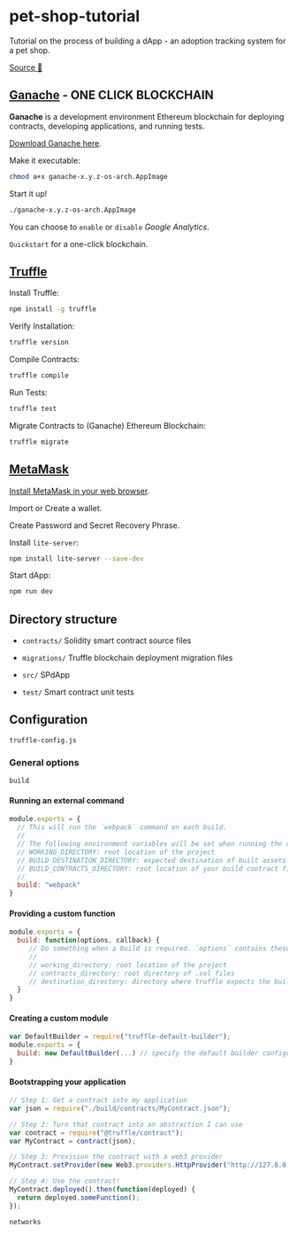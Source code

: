 # pet-shop-tutorial

Tutorial on the process of building a dApp - an adoption tracking system for a pet shop.

[Source 🏹](https://trufflesuite.com/tutorial/index.html#writing-the-smart-contract)

## [Ganache](https://trufflesuite.com/ganache/) - ONE CLICK BLOCKCHAIN

**Ganache** is a development environment Ethereum blockchain for deploying contracts, developing applications, and running tests.

[Download Ganache here](https://trufflesuite.com/ganache/).

Make it executable:

```sh
chmod a+x ganache-x.y.z-os-arch.AppImage
```

Start it up!

```sh
./ganache-x.y.z-os-arch.AppImage
```

You can choose to `enable` or `disable` _Google Analytics_.

`Quickstart` for a one-click blockchain.

## [Truffle](https://trufflesuite.com/)

Install Truffle:

```sh
npm install -g truffle
```

Verify Installation:

```sh
truffle version
```

Compile Contracts:

```sh
truffle compile
```

Run Tests:

```sh
truffle test
```

Migrate Contracts to (Ganache) Ethereum Blockchain:

```sh
truffle migrate
```

## [MetaMask](https://github.com/MetaMask)

[Install MetaMask in your web browser](https://metamask.io/).

Import or Create a wallet.

Create Password and Secret Recovery Phrase.

Install `lite-server`:

```sh
npm install lite-server --save-dev
```

Start dApp:

```sh
npm run dev
```

## Directory structure

- `contracts/` Solidity smart contract source files

- `migrations/` Truffle blockchain deployment migration files

- `src/` SPdApp

- `test/` Smart contract unit tests

## Configuration

`truffle-config.js`

### General options

`build`

#### Running an external command

```js
module.exports = {
  // This will run the `webpack` command on each build.
  //
  // The following environment variables will be set when running the command:
  // WORKING_DIRECTORY: root location of the project
  // BUILD_DESTINATION_DIRECTORY: expected destination of built assets (important for `truffle serve`)
  // BUILD_CONTRACTS_DIRECTORY: root location of your build contract files (.sol.js)
  //
  build: "webpack"
}
```

#### Providing a custom function

```js
module.exports = {
  build: function(options, callback) {
     // Do something when a build is required. `options` contains these values:
     //
     // working_directory: root location of the project
     // contracts_directory: root directory of .sol files
     // destination_directory: directory where truffle expects the built assets (important for `truffle serve`)
  }
}

```

#### Creating a custom module

```js
var DefaultBuilder = require("truffle-default-builder");
module.exports = {
  build: new DefaultBuilder(...) // specify the default builder configuration here.
}
```

#### Bootstrapping your application

```js
// Step 1: Get a contract into my application
var json = require("./build/contracts/MyContract.json");

// Step 2: Turn that contract into an abstraction I can use
var contract = require("@truffle/contract");
var MyContract = contract(json);

// Step 3: Provision the contract with a web3 provider
MyContract.setProvider(new Web3.providers.HttpProvider("http://127.0.0.1:8545"));

// Step 4: Use the contract!
MyContract.deployed().then(function(deployed) {
  return deployed.someFunction();
});
```

`networks`

